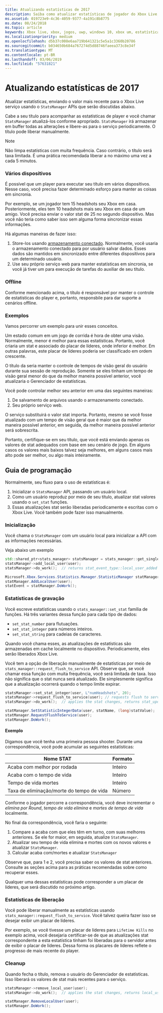 ```yaml
---
title: Atualizando estatísticas de 2017
description: Saiba como atualizar estatísticas de jogador do Xbox Live, usando as estatísticas de 2017.
ms.assetid: 019723e9-4c36-4059-9377-4a191c8b8775
ms.date: 08/24/2018
ms.topic: article
keywords: Xbox live, xbox, jogos, uwp, windows 10, xbox um, estatísticas de player, estatísticas de 2017
ms.localizationpriority: medium
ms.openlocfilehash: d5b37c008e6aa719b641321c5e5a1c3360b20786
ms.sourcegitcommit: b034650b684a767274d5d88746faeea373c8e34f
ms.translationtype: MT
ms.contentlocale: pt-BR
ms.lasthandoff: 03/06/2019
ms.locfileid: "57631821"
---
```

# <a name="updating-stats-2017"></a>Atualizando estatísticas de 2017

Atualizar estatísticas, enviando o valor mais recente para o Xbox Live serviço usando o `StatsManager` APIs que serão discutidas abaixo.

Cabe a seu título para acompanhar as estatísticas de player e você chamar `StatsManager` atualizá-los conforme apropriado.  `StatsManager` irá armazenar em buffer todas as alterações e libere-as para o serviço periodicamente.  O título pode liberar manualmente.

> [!NOTE]
> Não limpa estatísticas com muita frequência.  Caso contrário, o título será taxa limitada.  É uma prática recomendada liberar a no máximo uma vez a cada 5 minutos.

### <a name="multiple-devices"></a>Vários dispositivos

É possível que um player para executar seu título em vários dispositivos.  Nesse caso, você precisa fazer determinado esforço para manter as coisas em sincronia.

Por exemplo, se um jogador tem 15 headshots seu Xbox em casa.  Posteriormente, eles tem 10 headshots mais seu Xbox em casa de um amigo.  Você precisa enviar o valor stat de 25 no segundo dispositivo.  Mas você não teria como saber isso sem alguma forma sincronizar essas informações.

Há algumas maneiras de fazer isso:

1. Store-los usando [armazenamento conectado](../storage-platform/connected-storage/connected-storage-technical-overview.md).  Normalmente, você usaria o armazenamento conectado para por usuário salvar dados.  Esses dados são mantidos em sincronizado entre diferentes dispositivos para um determinado usuário.
2. Use seu próprio serviço web para manter estatísticas em sincronia, se você já tiver um para execução de tarefas do auxiliar de seu título.

### <a name="offline"></a>Offline

Conforme mencionado acima, o título é responsável por manter o controle de estatísticas do player e, portanto, responsbile para dar suporte a cenários offline. 

### <a name="examples"></a>Exemplos

Vamos percorrer um exemplo para unir esses conceitos.

Um estado comum em um jogo de corrida é hora de obter uma visão.  Normalmente, menor é melhor para essas estatísticas.  Portanto, você criaria um stat e associado do placar de líderes, onde inferior é melhor.  Em outras palavras, este placar de líderes poderia ser classificado em ordem crescente.

O título da seria manter o controle de tempos de visão geral do usuário durante sua sessão de reprodução.  Somente se eles tinham um tempo de visão geral menor do que da melhor maneira possível anterior, você atualizaria o Gerenciador de estatísticas.

Você pode controlar melhor seu anterior em uma das seguintes maneiras:
1. De salvamento de arquivos usando o armazenamento conectado.
2. Seu próprio serviço web.

O serviço substituirá o valor stat importa.  Portanto, mesmo se você fosse atualizado com um tempo de visão geral que é maior que da melhor maneira possível anterior, em seguida, da melhor maneira possível anterior será sobrescrita.

Portanto, certifique-se em seu título, que você está enviando apenas os valores de stat adequados com base em seu cenário de jogo.  Em alguns casos os valores mais baixos talvez seja melhores, em alguns casos mais alto pode ser melhor, ou algo mais inteiramente.

## <a name="programming-guide"></a>Guia de programação

Normalmente, seu fluxo para o uso de estatísticas é:

1. Inicializar o `StatsManager` API, passando um usuário local.
1. Como um usuário reproduz por meio de seu título, atualizar stat valores usando o `set_stat` funções.
1. Essas atualizações stat serão liberadas periodicamente e escritas com o Xbox Live.  Você também pode fazer isso manualmente.

### <a name="initialization"></a>Inicialização

Você chama o `StatsManager` com um usuário local para inicializar a API com as informações necessárias.

Veja abaixo um exemplo

```cpp
std::shared_ptr<stats_manager> statsManager = stats_manager::get_singleton_instance();
statsManager->add_local_user(user);
statsManager->do_work();  // returns stat_event_type::local_user_added
```

```csharp
Microsoft.Xbox.Services.Statistics.Manager.StatisticManager statManager = StatisticManager.SingletonInstance;
statManager.AddLocalUser(user);
statEvent = statManager.DoWork();
```

### <a name="writing-stats"></a>Estatísticas de gravação

Você escreve estatísticas usando o `stats_manager::set_stat` família de funções.  Há três variantes dessa função para cada tipo de dados:

* `set_stat_number` para flutuações.
* `set_stat_integer` para números inteiros.
* `set_stat_string` para cadeias de caracteres.

Quando você chama esses, as atualizações de estatísticas são armazenadas em cache localmente no dispositivo.  Periodicamente, eles serão liberados Xbox Live.

Você tem a opção de liberação manualmente de estatísticas por meio de `stats_manager::request_flush_to_service` API.  Observe que, se você chamar essa função com muita frequência, você será limitada de taxa.  Isso não significa que o stat nunca será atualizado.  Ele simplesmente significa que a atualização ocorrerá quando o tempo limite expirar.

```cpp
statsManager->set_stat_integer(user, L"numHeadshots", 20);
statsManager->request_flush_to_service(user); // requests flush to service, performs a do_work
statsManager->do_work();  // applies the stat changes, returns stat_update_complete after flush to service
```

```csharp
statManager.SetStatisticIntegerData(user, statName, (long)statValue);
statManager.RequestFlushToService(user);
statManager.DoWork();
```

#### <a name="example"></a>Exemplo

Digamos que você tenha uma primeira pessoa shooter.  Durante uma correspondência, você pode acumular as seguintes estatísticas:

| Nome STAT | Formato |
|-----------|--------|
| Acaba com melhor por rodada | Inteiro |
| Acaba com o tempo de vida | Inteiro |
| Tempo de vida mortes | Inteiro |
| Taxa de eliminação/morte do tempo de vida | Número |

Conforme o jogador percorre a correspondência, você deve incrementar o *elimina por Round*, *tempo de vida elimina* e *mortes de tempo de vida* localmente.

No final da correspondência, você faria o seguinte:
1. Compare a acaba com que eles têm em turno, com suas melhores anteriores.  Se ele for maior, em seguida, atualize `StatsManager`.
2. Atualizar seu tempo de vida elimina e mortes com os novos valores e atualizar `StatsManager`.
3. Calcular acaba com/mortes e atualizar `StatsManager`

Observe que, para 1 e 2, você precisa saber os valores de stat anteriores.  Consulte as seções acima para as práticas recomendadas sobre como recuperar esses.

Qualquer uma dessas estatísticas pode corresponder a um placar de líderes, que será discutido no próximo artigo.

### <a name="flushing-stats"></a>Estatísticas de liberação

Você pode liberar manualmente as estatísticas usando `stats_manager::request_flush_to_service`.  Você talvez queira fazer isso se desejar exibir um placar de líderes.

Por exemplo, se você tivesse um placar de líderes para `Lifetime Kills` no exemplo acima, você desejaria certificar-se de que as atualizações stat correspondente a esta estatística tinham foi liberadas para o servidor antes de exibir o placar de líderes.  Dessa forma os placares de líderes reflete o progresso de mais recente do player.

### <a name="cleanup"></a>Cleanup
Quando fecha o título, remova o usuário do Gerenciador de estatísticas. Isso liberará os valores de stat mais recentes para o serviço.

```cpp
statsManager->remove_local_user(user);
statsManager->do_work();  // applies the stat changes, returns local_user_removed after flush to service
```

```csharp
statManager.RemoveLocalUser(user);
statManager.DoWork();
```
